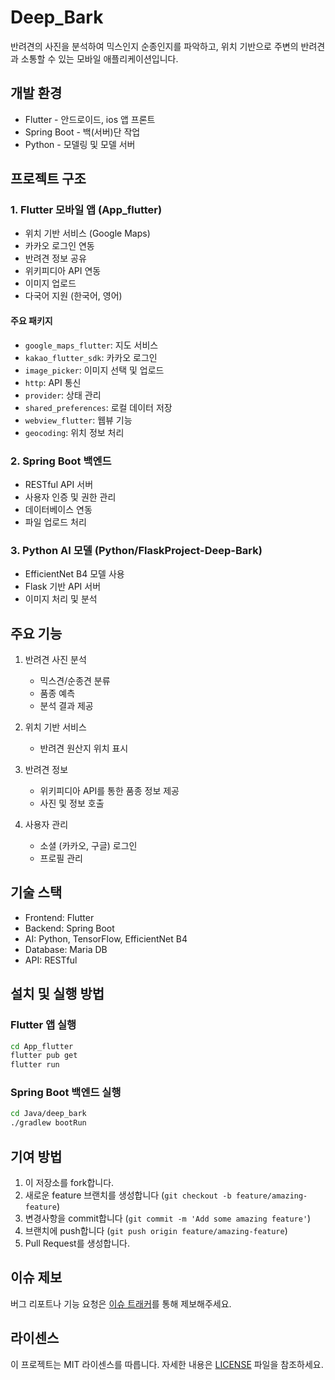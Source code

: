 # Deep_Bark

반려견의 사진을 분석하여 믹스인지 순종인지를 파악하고, 위치 기반으로 주변의 반려견과 소통할 수 있는 모바일 애플리케이션입니다.

## 개발 환경

- Flutter - 안드로이드, ios 앱 프론트
- Spring Boot - 백(서버)단 작업
- Python - 모델링 및 모델 서버

## 프로젝트 구조

### 1. Flutter 모바일 앱 (App_flutter)

- 위치 기반 서비스 (Google Maps)
- 카카오 로그인 연동
- 반려견 정보 공유
- 위키피디아 API 연동
- 이미지 업로드
- 다국어 지원 (한국어, 영어)

#### 주요 패키지

- `google_maps_flutter`: 지도 서비스
- `kakao_flutter_sdk`: 카카오 로그인
- `image_picker`: 이미지 선택 및 업로드
- `http`: API 통신
- `provider`: 상태 관리
- `shared_preferences`: 로컬 데이터 저장
- `webview_flutter`: 웹뷰 기능
- `geocoding`: 위치 정보 처리

### 2. Spring Boot 백엔드

- RESTful API 서버
- 사용자 인증 및 권한 관리
- 데이터베이스 연동
- 파일 업로드 처리

### 3. Python AI 모델 (Python/FlaskProject-Deep-Bark)

- EfficientNet B4 모델 사용
- Flask 기반 API 서버
- 이미지 처리 및 분석

## 주요 기능

1. 반려견 사진 분석

   - 믹스견/순종견 분류
   - 품종 예측
   - 분석 결과 제공

2. 위치 기반 서비스

   - 반려견 원산지 위치 표시

3. 반려견 정보

   - 위키피디아 API를 통한 품종 정보 제공
   - 사진 및 정보 호출

4. 사용자 관리
   - 소셜 (카카오, 구글) 로그인
   - 프로필 관리

## 기술 스택

- Frontend: Flutter
- Backend: Spring Boot
- AI: Python, TensorFlow, EfficientNet B4
- Database: Maria DB
- API: RESTful

## 설치 및 실행 방법

### Flutter 앱 실행

```bash
cd App_flutter
flutter pub get
flutter run
```

### Spring Boot 백엔드 실행

```bash
cd Java/deep_bark
./gradlew bootRun
```

## 기여 방법

1. 이 저장소를 fork합니다.
2. 새로운 feature 브랜치를 생성합니다 (`git checkout -b feature/amazing-feature`)
3. 변경사항을 commit합니다 (`git commit -m 'Add some amazing feature'`)
4. 브랜치에 push합니다 (`git push origin feature/amazing-feature`)
5. Pull Request를 생성합니다.

## 이슈 제보

버그 리포트나 기능 요청은 [이슈 트래커](https://github.com/Ihan0316/Deep_Bark/issues)를 통해 제보해주세요.

## 라이센스

이 프로젝트는 MIT 라이센스를 따릅니다. 자세한 내용은 [LICENSE](LICENSE) 파일을 참조하세요.

